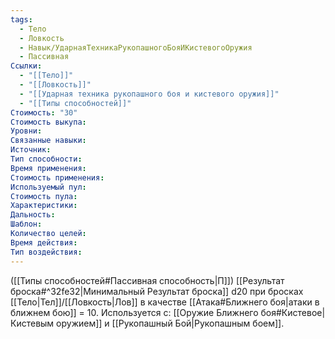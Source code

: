 ```yaml
---
tags:
  - Тело
  - Ловкость
  - Навык/УдарнаяТехникаРукопашногоБояИКистевогоОружия
  - Пассивная
Ссылки:
  - "[[Тело]]"
  - "[[Ловкость]]"
  - "[[Ударная техника рукопашного боя и кистевого оружия]]"
  - "[[Типы способностей]]"
Стоимость: "30"
Стоимость выкупа:
Уровни:
Связанные навыки:
Источник:
Тип способности:
Время применения:
Стоимость применения:
Используемый пул:
Стоимость пула:
Характеристики:
Дальность:
Шаблон:
Количество целей:
Время действия:
Тип воздействия:
---
```

([[Типы способностей#Пассивная способность|П]]) [[Результат броска#^32fe32|Минимальный Результат броска]] d20 при бросках [[Тело|Тел]]/[[Ловкость|Лов]] в качестве [[Атака#Ближнего боя|атаки в ближнем бою]] = 10.
Используется с: [[Оружие Ближнего боя#Кистевое|Кистевым оружием]] и [[Рукопашный Бой|Рукопашным боем]]. 